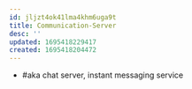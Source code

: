 ```yaml
---
id: jljzt4ok41lma4khm6uga9t
title: Communication-Server
desc: ''
updated: 1695418229417
created: 1695418204472
---
```


- #aka chat server, instant messaging service
